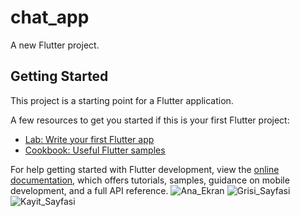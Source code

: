 # chat_app

A new Flutter project.

## Getting Started

This project is a starting point for a Flutter application.

A few resources to get you started if this is your first Flutter project:

- [Lab: Write your first Flutter app](https://docs.flutter.dev/get-started/codelab)
- [Cookbook: Useful Flutter samples](https://docs.flutter.dev/cookbook)

For help getting started with Flutter development, view the
[online documentation](https://docs.flutter.dev/), which offers tutorials,
samples, guidance on mobile development, and a full API reference.
![Ana_Ekran](https://user-images.githubusercontent.com/70190607/214242924-9accf160-709c-45ef-af5a-ff6757ea01ff.png)
![Grisi_Sayfasi](https://user-images.githubusercontent.com/70190607/214242932-ae3a0182-9f3b-4211-b72e-47f3578c1067.png)
![Kayit_Sayfasi](https://user-images.githubusercontent.com/70190607/214242940-f8266355-a850-4cea-a34c-f761ba794479.png)

